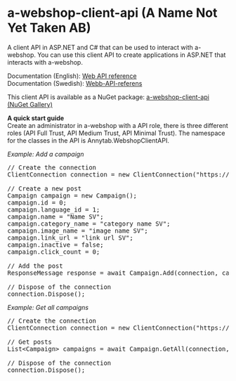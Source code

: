 a-webshop-client-api (A Name Not Yet Taken AB)
====================

A client API in ASP.NET and C# that can be used to interact with a-webshop. You can use this client API to create applications in ASP.NET that interacts with a-webshop.

Documentation (English): <a href="http://www.a-webshop.com/home/category/web-api-reference">Web API reference</a><br />
Documentation (Swedish): <a href="http://www.a-webshop.se/home/category/webb-api-referens">Webb-API-referens</a>

This client API is available as a NuGet package: <a href="https://www.nuget.org/packages/AnnytabWebshopClientAPI/">a-webshop-client-api (NuGet Gallery)</a>

<b>A quick start guide</b><br />
Create an administrator in a-webshop with a API role, there is three different roles (API Full Trust, API Medium Trust, API Minimal Trust). The namespace for the classes in the API is Annytab.WebshopClientAPI.

<i>Example: Add a campaign</i>
<pre>
// Create the connection
ClientConnection connection = new ClientConnection(&quot;https://localhost:44301&quot;, &quot;TestAPI&quot;, &quot;test&quot;);

// Create a new post
Campaign campaign = new Campaign();
campaign.id = 0;
campaign.language_id = 1;
campaign.name = &quot;Name SV&quot;;
campaign.category_name = &quot;category name SV&quot;;
campaign.image_name = &quot;image name SV&quot;;
campaign.link_url = &quot;link url SV&quot;;
campaign.inactive = false;
campaign.click_count = 0;

// Add the post
ResponseMessage response = await Campaign.Add(connection, campaign);

// Dispose of the connection
connection.Dispose();</pre>

<i>Example: Get all campaigns</i>
<pre>
// Create the connection
ClientConnection connection = new ClientConnection(&quot;https://localhost:44301&quot;, &quot;TestAPI&quot;, &quot;test&quot;);

// Get posts
List&lt;Campaign&gt; campaigns = await Campaign.GetAll(connection, 0, &quot;id&quot;, &quot;ASC&quot;);

// Dispose of the connection
connection.Dispose();</pre>
